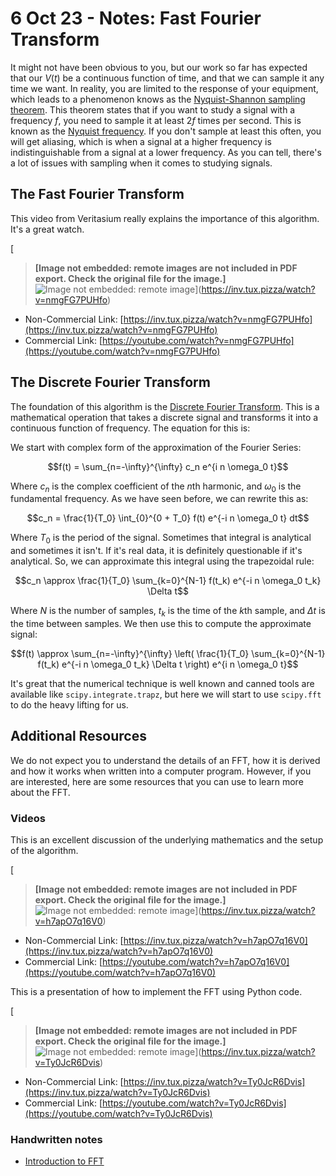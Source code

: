 # 6 Oct 23 - Notes: Fast Fourier Transform

It might not have been obvious to you, but our work so far has expected that our $V(t)$ be a continuous function of time, and that we can sample it any time we want. In reality, you are limited to the response of your equipment, which leads to a phenomenon knows as the [Nyquist-Shannon sampling theorem](https://en.wikipedia.org/wiki/Nyquist%E2%80%93Shannon_sampling_theorem). This theorem states that if you want to study a signal with a frequency $f$, you need to sample it at least $2f$ times per second. This is known as the [Nyquist frequency](https://en.wikipedia.org/wiki/Nyquist_frequency). If you don't sample at least this often, you will get aliasing, which is when a signal at a higher frequency is indistinguishable from a signal at a lower frequency. As you can tell, there's a lot of issues with sampling when it comes to studying signals.

## The Fast Fourier Transform

This video from Veritasium really explains the importance of this algorithm. It's a great watch.

[
> **[Image not embedded: remote images are not included in PDF export. Check the original file for the image.]**
![Image not embedded: remote image](https://markdown-videos-api.jorgenkh.no/youtube/nmgFG7PUHfo?width=720&height=405)](https://inv.tux.pizza/watch?v=nmgFG7PUHfo)

- Non-Commercial Link: [https://inv.tux.pizza/watch?v=nmgFG7PUHfo](https://inv.tux.pizza/watch?v=nmgFG7PUHfo)
- Commercial Link: [https://youtube.com/watch?v=nmgFG7PUHfo](https://youtube.com/watch?v=nmgFG7PUHfo)


## The Discrete Fourier Transform

The foundation of this algorithm is the [Discrete Fourier Transform](https://en.wikipedia.org/wiki/Discrete_Fourier_transform). This is a mathematical operation that takes a discrete signal and transforms it into a continuous function of frequency. The equation for this is:

We start with complex form of the approximation of the Fourier Series:

$$f(t) = \sum_{n=-\infty}^{\infty} c_n e^{i n \omega_0 t}$$

Where $c_n$ is the complex coefficient of the $n$th harmonic, and $\omega_0$ is the fundamental frequency. As we have seen before, we can rewrite this as:

$$c_n = \frac{1}{T_0} \int_{0}^{0 + T_0} f(t) e^{-i n \omega_0 t} dt$$

Where $T_0$ is the period of the signal. Sometimes that integral is analytical and sometimes it isn't. If it's real data, it is definitely questionable if it's analytical. So, we can approximate this integral using the trapezoidal rule:

$$c_n \approx \frac{1}{T_0} \sum_{k=0}^{N-1} f(t_k) e^{-i n \omega_0 t_k} \Delta t$$

Where $N$ is the number of samples, $t_k$ is the time of the $k$th sample, and $\Delta t$ is the time between samples. We then use this to compute the approximate signal:

$$f(t) \approx \sum_{n=-\infty}^{\infty} \left( \frac{1}{T_0} \sum_{k=0}^{N-1} f(t_k) e^{-i n \omega_0 t_k} \Delta t \right) e^{i n \omega_0 t}$$

It's great that the numerical technique is well known and canned tools are available like `scipy.integrate.trapz`, but here we will start to use `scipy.fft` to do the heavy lifting for us. 

## Additional Resources

We do not expect you to understand the details of an FFT, how it is derived and how it works when written into a computer program. However, if you are interested, here are some resources that you can use to learn more about the FFT.

### Videos

This is an excellent discussion of the underlying mathematics and the setup of the algorithm.

[
> **[Image not embedded: remote images are not included in PDF export. Check the original file for the image.]**
![Image not embedded: remote image](https://markdown-videos-api.jorgenkh.no/youtube/h7apO7q16V0?width=720&height=405)](https://inv.tux.pizza/watch?v=h7apO7q16V0)

- Non-Commercial Link: [https://inv.tux.pizza/watch?v=h7apO7q16V0](https://inv.tux.pizza/watch?v=h7apO7q16V0)
- Commercial Link: [https://youtube.com/watch?v=h7apO7q16V0](https://youtube.com/watch?v=h7apO7q16V0)

This is a presentation of how to implement the FFT using Python code.

[
> **[Image not embedded: remote images are not included in PDF export. Check the original file for the image.]**
![Image not embedded: remote image](https://markdown-videos-api.jorgenkh.no/youtube/Ty0JcR6Dvis?width=720&height=405)](https://inv.tux.pizza/watch?v=Ty0JcR6Dvis)

- Non-Commercial Link: [https://inv.tux.pizza/watch?v=Ty0JcR6Dvis](https://inv.tux.pizza/watch?v=Ty0JcR6Dvis)
- Commercial Link: [https://youtube.com/watch?v=Ty0JcR6Dvis](https://youtube.com/watch?v=Ty0JcR6Dvis)


### Handwritten notes
- [Introduction to FFT](../assets/notes/Notes-Introduction_to_FFT.pdf)


